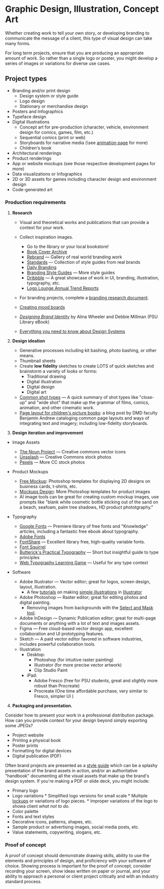 # Graphic Design, Illustration, Concept Art

Whether creating work to tell your own story, or developing branding to communicate the message of a client, this type of visual design can take many forms. 

For long term projects, ensure that you are producing an appropriate amount of work. So rather than a single logo or poster, you might develop a series of images or variations for diverse use cases. 

## Project types

* Branding and/or print design
  * Design system or style guide
  * Logo design
  * Stationary or merchandise design
* Posters and Infographics
* Typeface design
* Digital illustrations
  * Concept art for pre-production \(character, vehicle, environment design for comics, games, film, etc.\)
  * Sequential comics \(print or web\)
  * Storyboards for narrative media \(\see [animation page](/animation.md) for more)
  * Children's book 
* Architectural renderings
* Product renderings
* App or website mockups \(see those respective development pages for more\)
* Data visualizations or Infographics
* 2D or 3D assets for games including character design and environment design
* Code-generated art


### Production requirements

1. **Research**
   * Visual and theoretical works and publications that can provide a context for your work. 
   * Collect inspiration images.
      * Go to the library or your local bookstore! 
      * [Book Cover Archive](http://bookcoverarchive.com/)
      * [Rebrand](https://www.rebrand.gallery/) — Gallery of real world branding work
      * [Standards](https://standards.site/examples/?s=03) — Collection of style guides from real brands
      * [Daily Branding](https://www.dailybranding.co/)
      * [Branding Style Guides](https://brandingstyleguides.com/) — More style guides
      * [Dribbble](https://dribbble.com/) — A great showcase of work in UI, branding, illustration, typography, etc.
      * [Logo Lounge Annual Trend Reports](https://www.logolounge.com/trend-reports)
   * For branding projects, complete a [branding research document](/branding-research-doc.md).
   * [Creating mood boards](https://www.linkedin.com/learning/developing-a-mood-board/welcome?u=76811570)
   
   * [*Designing Brand Identity*](https://ebookcentral.proquest.com/lib/pensu/reader.action?docID=5014629) by Alina Wheeler and Debbie Millman \(PSU Library eBook\)
   * [Everything you need to know about Design Systems](https://uxdesign.cc/everything-you-need-to-know-about-design-systems-54b109851969)
   

2. **Design ideation**
   * Generative processes including kit bashing, photo bashing, or other means.
   * Thumbnail sheets
   * Create **low fidelity** sketches to create LOTS of quick sketches and brainstorm a variety of looks or forms:
     * Traditional drawing
     * Digital illustration
     * Digital design
     * Digital art
   * [Common shot types](https://www.studiobinder.com/blog/ultimate-guide-to-camera-shots/) — A quick summary of shot types like "close-up" and "wide shot" that make up the grammar of films, comics, animation, and other cinematic work.
   * [Page layout for children's picture books](https://benjaminandrew.net/posts/2024/page-layout-for-picture-books/): a blog post by DMD faculty Benjamin Andrew cataloging common page layouts and ways of integrating text and imagery; including low-fidelity storyboards.

3. **Design iteration and improvement**

  * Image Assets
    * [The Noun Project](https://thenounproject.com/) — Creative commons vector icons
    * [Unsplash](https://unsplash.com/) — Creative Commons stock photos
    * [Pexels](https://www.pexels.com/) — More CC stock photos
  * Product Mockups
      * [Free Mockup](https://www.free-mockup.com/): Photoshop templates for displaying 2D designs on business cards, t-shirts, etc. 
      * [Mockups Design](https://mockups-design.com/): More Photoshop templates for product images
      * AI image tools can be great for creating custom mockup images, use prompts like "blank white cosmetic bottle sticking out of the sand on a beach, seafoam, palm tree shadows, HD product phototgraphy."
  * Typography
    * [Google Fonts](https://fonts.google.com/) — Premiere library of free fonts and "Knowledge" articles, including a fantastic free ebook about typography.
    * [Adobe Fonts](https://fonts.adobe.com/)
    * [FontShare](https://www.fontshare.com/) — Excellent library free, high-quality variable fonts.
    * [Font Squirrel](https://www.fontsquirrel.com/)
    * [Butterick's Practical Typography](https://practicaltypography.com/) — Short but insightful guide to type principles
    * [Web Typography Learning Game](https://betterwebtype.com/triangle/) — Useful for any type context

  * Software 
    * Adobe Illustrator — Vector editor; great for logos, screen design, layout, illustration.
      * A few [tutorials](https://www.youtube.com/watch?v=3IF5wqpSflk) on making [simple illustrations](https://www.youtube.com/watch?v=QfnTG27rGCU) in [Illustrator](https://www.youtube.com/watch?v=8WQH5ksCpwc)
    * Adobe Photoshop — Raster editor; great for editing photos and digital painting.
      * Removing images from backgrounds with the [Select and Mask tool](https://www.youtube.com/watch?v=j3gnMlHGg-I).
    * Adobe InDesign — Dynamic Publication editor; great for multi-page documents or anything with a lot of text and images 
    assets. 
    * Figma — Free cloud-based vector design app, excellent collaboration and UI prototyping features. 
    * Sketch — A paid vector editor favored in software industries, includes powerful collaboration tools. 
    * Illustration
      * Desktop:
        * Photoshop \(for intuitive raster painting\)
        * Illustrator \(for more precise vector artwork\)
        * Clip Studio Paint
      * iPad:
        * Adobe Fresco \(free for PSU students, great and slightly more robust than Procreate\)
        * Procreate \(One time affordable purchase, very similar to Fresco, simpler UI \)
 
  

4. **Packaging and presentation.** 

  Consider how to present your work in a professional distribution package. How can you provide context for your design beyond simply exporting some JPEGs?
   * Project website
   * Printing a physical book
   * Poster prints
   * Formatting for digital devices
   * Digital publication \(PDF\)

   Often brand projects are presented as a [style guide](https://brandingstyleguides.com/) which can be a splashy presentation of the brand assets in action, and/or an authoritative "handbook" documenting all the visual assets that make up the brand's design system. If you're making a PDF or slide deck, you might include:

   * Primary logo
   * Logo variations
    * Simplified logo versions for small scale 
    * Multiple [lockups](https://designtlc.com/what-is-the-difference-between-a-logotype-logomark-and-logo-lockup/) or variations of logo pieces. 
    * Improper variations of the logo to showa client *what not to do.*
   * Color palette
   * Fonts and text styles
   * Decorative icons, patterns, shapes, etc. 
   * Sample product or advertising images, social media posts, etc.
   * Value statements, copywriting, slogans, etc. 


### Proof of concept

A proof of concept should demonstrate drawing skills, ability to use the elements and principles of design, and proficiency with your software of choice. Showing process is important for the proof of concept, consider recording your screen, show ideas written on paper or journal, and your ability to approach a personal or client project critically and with an industry standard process.

